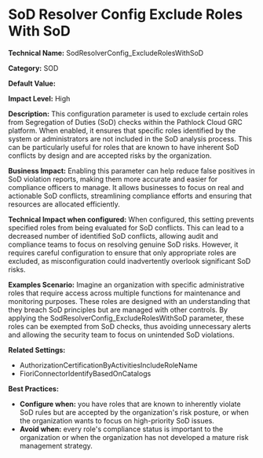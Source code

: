 # SoD Resolver Config Exclude Roles With SoD

**Technical Name:** SodResolverConfig_ExcludeRolesWithSoD

**Category:** SOD

**Default Value:**

**Impact Level:** High

**Description:**
This configuration parameter is used to exclude certain roles from Segregation of Duties (SoD) checks within the Pathlock Cloud GRC platform. When enabled, it ensures that specific roles identified by the system or administrators are not included in the SoD analysis process. This can be particularly useful for roles that are known to have inherent SoD conflicts by design and are accepted risks by the organization.

**Business Impact:**
Enabling this parameter can help reduce false positives in SoD violation reports, making them more accurate and easier for compliance officers to manage. It allows businesses to focus on real and actionable SoD conflicts, streamlining compliance efforts and ensuring that resources are allocated efficiently.

**Technical Impact when configured:**
When configured, this setting prevents specified roles from being evaluated for SoD conflicts. This can lead to a decreased number of identified SoD conflicts, allowing audit and compliance teams to focus on resolving genuine SoD risks. However, it requires careful configuration to ensure that only appropriate roles are excluded, as misconfiguration could inadvertently overlook significant SoD risks.

**Examples Scenario:**
Imagine an organization with specific administrative roles that require access across multiple functions for maintenance and monitoring purposes. These roles are designed with an understanding that they breach SoD principles but are managed with other controls. By applying the SodResolverConfig_ExcludeRolesWithSoD parameter, these roles can be exempted from SoD checks, thus avoiding unnecessary alerts and allowing the security team to focus on unintended SoD violations.

**Related Settings:**
- AuthorizationCertificationByActivitiesIncludeRoleName
- FioriConnectorIdentifyBasedOnCatalogs

**Best Practices:** 
- **Configure when:** you have roles that are known to inherently violate SoD rules but are accepted by the organization's risk posture, or when the organization wants to focus on high-priority SoD issues.
- **Avoid when:** every role's compliance status is important to the organization or when the organization has not developed a mature risk management strategy.